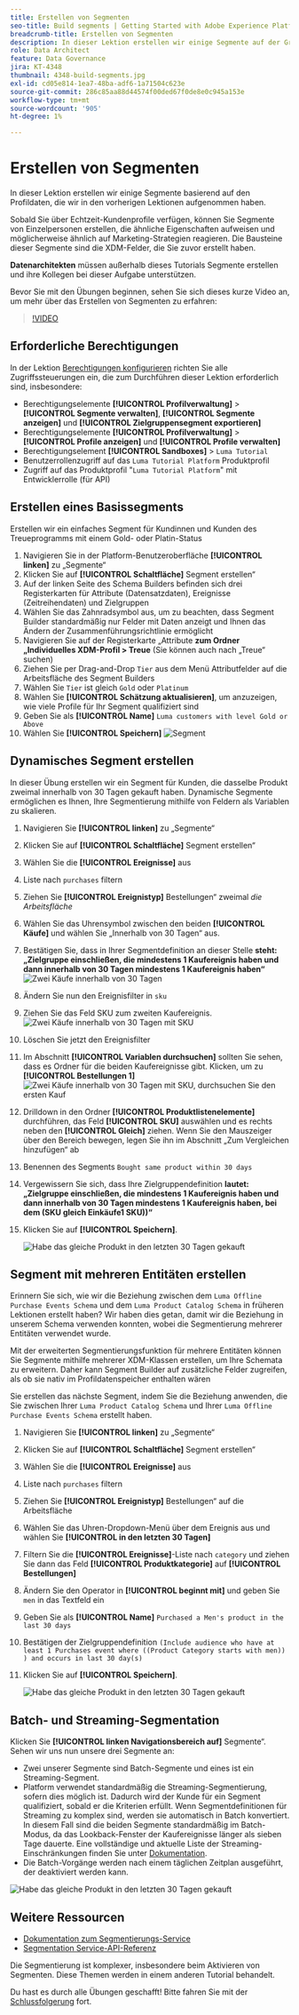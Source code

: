 ```yaml
---
title: Erstellen von Segmenten
seo-title: Build segments | Getting Started with Adobe Experience Platform for Data Architects and Data Engineers
breadcrumb-title: Erstellen von Segmenten
description: In dieser Lektion erstellen wir einige Segmente auf der Grundlage der Profildaten, die wir in den vorherigen Lektionen aufgenommen haben.
role: Data Architect
feature: Data Governance
jira: KT-4348
thumbnail: 4348-build-segments.jpg
exl-id: cd05e814-1ea7-48ba-adf6-1a71504c623e
source-git-commit: 286c85aa88d44574f00ded67f0de8e0c945a153e
workflow-type: tm+mt
source-wordcount: '905'
ht-degree: 1%

---
```


# Erstellen von Segmenten

<!-- 30 min-->
In dieser Lektion erstellen wir einige Segmente basierend auf den Profildaten, die wir in den vorherigen Lektionen aufgenommen haben.

Sobald Sie über Echtzeit-Kundenprofile verfügen, können Sie Segmente von Einzelpersonen erstellen, die ähnliche Eigenschaften aufweisen und möglicherweise ähnlich auf Marketing-Strategien reagieren. Die Bausteine dieser Segmente sind die XDM-Felder, die Sie zuvor erstellt haben.

**Datenarchitekten** müssen außerhalb dieses Tutorials Segmente erstellen und ihre Kollegen bei dieser Aufgabe unterstützen.

Bevor Sie mit den Übungen beginnen, sehen Sie sich dieses kurze Video an, um mehr über das Erstellen von Segmenten zu erfahren:
>[!VIDEO](https://video.tv.adobe.com/v/27254?learn=on&enablevpops)


## Erforderliche Berechtigungen

In der Lektion [Berechtigungen konfigurieren](configure-permissions.md) richten Sie alle Zugriffssteuerungen ein, die zum Durchführen dieser Lektion erforderlich sind, insbesondere:

* Berechtigungselemente **[!UICONTROL Profilverwaltung]** > **[!UICONTROL Segmente verwalten]**, **[!UICONTROL Segmente anzeigen]** und **[!UICONTROL Zielgruppensegment exportieren]**
* Berechtigungselemente **[!UICONTROL Profilverwaltung]** > **[!UICONTROL Profile anzeigen]** und **[!UICONTROL Profile verwalten]**
* Berechtigungselement **[!UICONTROL Sandboxes]** > `Luma Tutorial`
* Benutzerrollenzugriff auf das `Luma Tutorial Platform` Produktprofil
* Zugriff auf das Produktprofil &quot;`Luma Tutorial Platform`&quot; mit Entwicklerrolle (für API)

## Erstellen eines Basissegments

Erstellen wir ein einfaches Segment für Kundinnen und Kunden des Treueprogramms mit einem Gold- oder Platin-Status

1. Navigieren Sie in der Platform-Benutzeroberfläche **[!UICONTROL linken]** zu „Segmente“
1. Klicken Sie auf **[!UICONTROL Schaltfläche]** Segment erstellen“
1. Auf der linken Seite des Schema Builders befinden sich drei Registerkarten für Attribute (Datensatzdaten), Ereignisse (Zeitreihendaten) und Zielgruppen
1. Wählen Sie das Zahnradsymbol aus, um zu beachten, dass Segment Builder standardmäßig nur Felder mit Daten anzeigt und Ihnen das Ändern der Zusammenführungsrichtlinie ermöglicht
1. Navigieren Sie auf der Registerkarte „Attribute **zum Ordner „Individuelles XDM-Profil > Treue** (Sie können auch nach „Treue“ suchen)
1. Ziehen Sie per Drag-and-Drop `Tier` aus dem Menü Attributfelder auf die Arbeitsfläche des Segment Builders
1. Wählen Sie `Tier` ist gleich `Gold` oder `Platinum`
1. Wählen Sie **[!UICONTROL Schätzung aktualisieren]**, um anzuzeigen, wie viele Profile für Ihr Segment qualifiziert sind
1. Geben Sie als **[!UICONTROL Name]** `Luma customers with level Gold or Above`
1. Wählen Sie **[!UICONTROL Speichern]**
   ![Segment](assets/segment-goldOrAbove.png)

<!--## Build a sequential segment-->

## Dynamisches Segment erstellen

In dieser Übung erstellen wir ein Segment für Kunden, die dasselbe Produkt zweimal innerhalb von 30 Tagen gekauft haben. Dynamische Segmente ermöglichen es Ihnen, Ihre Segmentierung mithilfe von Feldern als Variablen zu skalieren.

1. Navigieren Sie **[!UICONTROL linken]** zu „Segmente“
1. Klicken Sie auf **[!UICONTROL Schaltfläche]** Segment erstellen“
1. Wählen Sie die **[!UICONTROL Ereignisse]** aus
1. Liste nach `purchases` filtern
1. Ziehen Sie **[!UICONTROL Ereignistyp]** Bestellungen“ zweimal _die Arbeitsfläche_
1. Wählen Sie das Uhrensymbol zwischen den beiden **[!UICONTROL Käufe]** und wählen Sie „Innerhalb von 30 Tagen“ aus.
1. Bestätigen Sie, dass in Ihrer Segmentdefinition an dieser Stelle **steht: „Zielgruppe einschließen, die mindestens 1 Kaufereignis haben und dann innerhalb von 30 Tagen mindestens 1 Kaufereignis haben“**
   ![Zwei Käufe innerhalb von 30 Tagen](assets/segment-twoPurchases.png)
1. Ändern Sie nun den Ereignisfilter in `sku`
1. Ziehen Sie das Feld SKU zum zweiten Kaufereignis.
   ![Zwei Käufe innerhalb von 30 Tagen mit SKU](assets/segment-twoPurchases-addSku.png)
1. Löschen Sie jetzt den Ereignisfilter
1. Im Abschnitt **[!UICONTROL Variablen durchsuchen]** sollten Sie sehen, dass es Ordner für die beiden Kaufereignisse gibt. Klicken, um zu **[!UICONTROL Bestellungen 1]**\
   ![Zwei Käufe innerhalb von 30 Tagen mit SKU, durchsuchen Sie den ersten Kauf](assets/segment-twoPurchases-browsePurchaseOne.png)
1. Drilldown in den Ordner **[!UICONTROL Produktlistenelemente]** durchführen, das Feld **[!UICONTROL SKU]** auswählen und es rechts neben den **[!UICONTROL Gleich]** ziehen. Wenn Sie den Mauszeiger über den Bereich bewegen, legen Sie ihn im Abschnitt „Zum Vergleichen hinzufügen“ ab
1. Benennen des Segments `Bought same product within 30 days`
1. Vergewissern Sie sich, dass Ihre Zielgruppendefinition **lautet: „Zielgruppe einschließen, die mindestens 1 Kaufereignis haben und dann innerhalb von 30 Tagen mindestens 1 Kaufereignis haben, bei dem (SKU gleich Einkäufe1 SKU))“**
1. Klicken Sie auf **[!UICONTROL Speichern]**.

   ![Habe das gleiche Produkt in den letzten 30 Tagen gekauft](assets/segment-boughtSameProduct.png)

## Segment mit mehreren Entitäten erstellen

Erinnern Sie sich, wie wir die Beziehung zwischen dem `Luma Offline Purchase Events Schema` und dem `Luma Product Catalog Schema` in früheren Lektionen erstellt haben? Wir haben dies getan, damit wir die Beziehung in unserem Schema verwenden konnten, wobei die Segmentierung mehrerer Entitäten verwendet wurde.

Mit der erweiterten Segmentierungsfunktion für mehrere Entitäten können Sie Segmente mithilfe mehrerer XDM-Klassen erstellen, um Ihre Schemata zu erweitern. Daher kann Segment Builder auf zusätzliche Felder zugreifen, als ob sie nativ im Profildatenspeicher enthalten wären

Sie erstellen das nächste Segment, indem Sie die Beziehung anwenden, die Sie zwischen Ihrer `Luma Product Catalog Schema` und Ihrer `Luma Offline Purchase Events Schema` erstellt haben.

1. Navigieren Sie **[!UICONTROL linken]** zu „Segmente“
1. Klicken Sie auf **[!UICONTROL Schaltfläche]** Segment erstellen“
1. Wählen Sie die **[!UICONTROL Ereignisse]** aus
1. Liste nach `purchases` filtern
1. Ziehen Sie **[!UICONTROL Ereignistyp]** Bestellungen“ auf die Arbeitsfläche
1. Wählen Sie das Uhren-Dropdown-Menü über dem Ereignis aus und wählen Sie **[!UICONTROL in den letzten 30 Tagen]**
1. Filtern Sie die **[!UICONTROL Ereignisse]**-Liste nach `category` und ziehen Sie dann das Feld **[!UICONTROL Produktkategorie]** auf **[!UICONTROL Bestellungen]**
1. Ändern Sie den Operator in **[!UICONTROL beginnt mit]** und geben Sie `men` in das Textfeld ein
1. Geben Sie als **[!UICONTROL Name]** `Purchased a Men's product in the last 30 days`
1. Bestätigen der Zielgruppendefinition `(Include audience who have at least 1 Purchases event where ((Product Category starts with men)) ) and occurs in last 30 day(s)`
1. Klicken Sie auf **[!UICONTROL Speichern]**.

   ![Habe das gleiche Produkt in den letzten 30 Tagen gekauft](assets/segment-purchasedMens.png)

## Batch- und Streaming-Segmentation

Klicken Sie **[!UICONTROL linken Navigationsbereich auf]** Segmente“. Sehen wir uns nun unsere drei Segmente an:

* Zwei unserer Segmente sind Batch-Segmente und eines ist ein Streaming-Segment.
* Platform verwendet standardmäßig die Streaming-Segmentierung, sofern dies möglich ist. Dadurch wird der Kunde für ein Segment qualifiziert, sobald er die Kriterien erfüllt. Wenn Segmentdefinitionen für Streaming zu komplex sind, werden sie automatisch in Batch konvertiert. In diesem Fall sind die beiden Segmente standardmäßig im Batch-Modus, da das Lookback-Fenster der Kaufereignisse länger als sieben Tage dauerte. Eine vollständige und aktuelle Liste der Streaming-Einschränkungen finden Sie unter [Dokumentation](https://experienceleague.adobe.com/de/docs/experience-platform/segmentation/ui/streaming-segmentation).
* Die Batch-Vorgänge werden nach einem täglichen Zeitplan ausgeführt, der deaktiviert werden kann.

![Habe das gleiche Produkt in den letzten 30 Tagen gekauft](assets/segment-review.png)

## Weitere Ressourcen

* [Dokumentation zum Segmentierungs-Service](https://experienceleague.adobe.com/docs/experience-platform/segmentation/home.html?lang=de)
* [Segmentation Service-API-Referenz](https://www.adobe.io/experience-platform-apis/references/segmentation/)

Die Segmentierung ist komplexer, insbesondere beim Aktivieren von Segmenten. Diese Themen werden in einem anderen Tutorial behandelt.

Du hast es durch alle Übungen geschafft! Bitte fahren Sie mit der [Schlussfolgerung](conclusion.md) fort.
